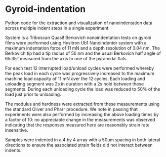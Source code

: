 # Gyroid-indentation
Python code for the extraction and visualization of nanoindentation data across multiple indent steps in a single experiment. 


System is a Triboscan Quasi! 
Berkovich nanoindentation tests on gyroid films were performed using Hysitron Ub1 Nanoindenter system with a maximum indentation force of 11 mN and a depth resolution of 0.04 nm. The Berkovich tip had a tip radius of 50 nm and the usual Berkovich half angle of 65.35° measured from the axis to one of the pyramidal flats.


For each test 12 interrupted load/unload cycles were performed whereby the peak load in each cycle was progressively increased to the maximum machine load capacity of 11 mN over the 12 cycles. Each loading and unloading segment was 2s in duration with a 2s hold between these segments. During each unloading cycle the load was reduced to 50% of the load just prior to unloading.


The modulus and hardness were extracted from these measurements using the standard Oliver and Pharr procedure. We note in passing that experiments were also performed by increasing the above loading times by a factor of 10: no appreciable change in the measurements was observed indicating that the responses measured here are reasonably strain rate insensitive.


Samples were indented in a 4 by 4 array with a 50um spacing in both lateral directions to ensure the associated strain fields did not interact between indents.

